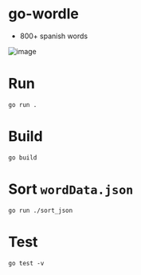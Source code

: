 # go-wordle

- 800+ spanish words

![image](https://i.imgur.com/9NE0kxW.png)

# Run

`go run .`

# Build

`go build`

# Sort `wordData.json`

```
go run ./sort_json
```

# Test

`go test -v`
